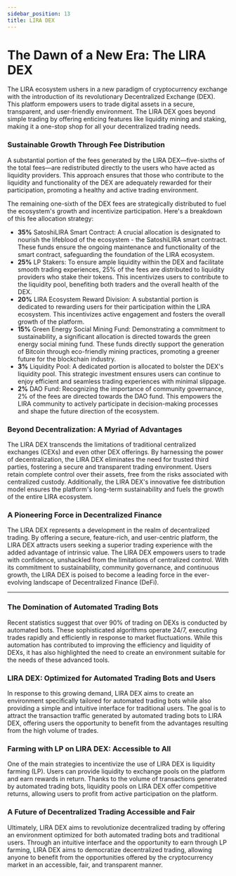 ```yaml
---
sidebar_position: 13
title: LIRA DEX
---
```


# The Dawn of a New Era: The LIRA DEX
The LIRA ecosystem ushers in a new paradigm of cryptocurrency exchange with the introduction of its revolutionary Decentralized Exchange (DEX).  This platform empowers users to trade digital assets in a secure, transparent, and user-friendly environment.  The LIRA DEX goes beyond simple trading by offering enticing features like liquidity mining and staking, making it a one-stop shop for all your decentralized trading needs.

### Sustainable Growth Through Fee Distribution
A substantial portion of the fees generated by the LIRA DEX—five-sixths of the total fees—are redistributed directly to the users who have acted as liquidity providers. This approach ensures that those who contribute to the liquidity and functionality of the DEX are adequately rewarded for their participation, promoting a healthy and active trading environment.

The remaining one-sixth of the DEX fees are strategically distributed to fuel the ecosystem's growth and incentivize participation. Here's a breakdown of this fee allocation strategy:

- **35%** SatoshiLIRA Smart Contract: A crucial allocation is designated to nourish the lifeblood of the ecosystem - the SatoshiLIRA smart contract. These funds ensure the ongoing maintenance and functionality of the smart contract, safeguarding the foundation of the LIRA ecosystem.
- **25%** LP Stakers: To ensure ample liquidity within the DEX and facilitate smooth trading experiences, 25% of the fees are distributed to liquidity providers who stake their tokens. This incentivizes users to contribute to the liquidity pool, benefiting both traders and the overall health of the DEX.
- **20%** LIRA Ecosystem Reward Division: A substantial portion is dedicated to rewarding users for their participation within the LIRA ecosystem. This incentivizes active engagement and fosters the overall growth of the platform.
- **15%** Green Energy Social Mining Fund: Demonstrating a commitment to sustainability, a significant allocation is directed towards the green energy social mining fund. These funds directly support the generation of Bitcoin through eco-friendly mining practices, promoting a greener future for the blockchain industry.
- **3%** Liquidity Pool: A dedicated portion is allocated to bolster the DEX's liquidity pool. This strategic investment ensures users can continue to enjoy efficient and seamless trading experiences with minimal slippage.
- **2%** DAO Fund: Recognizing the importance of community governance, 2% of the fees are directed towards the DAO fund. This empowers the LIRA community to actively participate in decision-making processes and shape the future direction of the ecosystem.


### Beyond Decentralization: A Myriad of Advantages
The LIRA DEX transcends the limitations of traditional centralized exchanges (CEXs) and even other DEX offerings.  By harnessing the power of decentralization, the LIRA DEX eliminates the need for trusted third parties, fostering a secure and transparent trading environment. Users retain complete control over their assets, free from the risks associated with centralized custody. Additionally, the LIRA DEX's innovative fee distribution model ensures the platform's long-term sustainability and fuels the growth of the entire LIRA ecosystem.

### A Pioneering Force in Decentralized Finance
The LIRA DEX represents a development in the realm of decentralized trading.  By offering a secure, feature-rich, and user-centric platform, the LIRA DEX attracts users seeking a superior trading experience with the added advantage of intrinsic value.  The LIRA DEX empowers users to trade with confidence, unshackled from the limitations of centralized control.  With its commitment to sustainability, community governance, and continuous growth, the LIRA DEX is poised to become a leading force in the ever-evolving landscape of Decentralized Finance (DeFi).

---

### The Domination of Automated Trading Bots

Recent statistics suggest that over 90% of trading on DEXs is conducted by automated bots. These sophisticated algorithms operate 24/7, executing trades rapidly and efficiently in response to market fluctuations. While this automation has contributed to improving the efficiency and liquidity of DEXs, it has also highlighted the need to create an environment suitable for the needs of these advanced tools.

### LIRA DEX: Optimized for Automated Trading Bots and Users

In response to this growing demand, LIRA DEX aims to create an environment specifically tailored for automated trading bots while also providing a simple and intuitive interface for traditional users. The goal is to attract the transaction traffic generated by automated trading bots to LIRA DEX, offering users the opportunity to benefit from the advantages resulting from the high volume of trades.

### Farming with LP on LIRA DEX: Accessible to All

One of the main strategies to incentivize the use of LIRA DEX is liquidity farming (LP). Users can provide liquidity to exchange pools on the platform and earn rewards in return. Thanks to the volume of transactions generated by automated trading bots, liquidity pools on LIRA DEX offer competitive returns, allowing users to profit from active participation on the platform.

### A Future of Decentralized Trading Accessible and Fair

Ultimately, LIRA DEX aims to revolutionize decentralized trading by offering an environment optimized for both automated trading bots and traditional users. Through an intuitive interface and the opportunity to earn through LP farming, LIRA DEX aims to democratize decentralized trading, allowing anyone to benefit from the opportunities offered by the cryptocurrency market in an accessible, fair, and transparent manner.